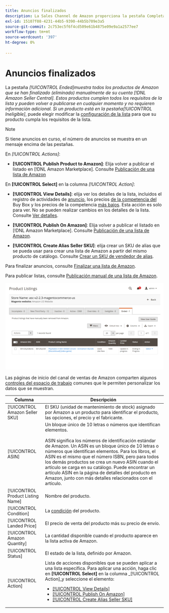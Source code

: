 ```yaml
---
title: Anuncios finalizados
description: La Sales Channel de Amazon proporciona la pestaña Completada para revisar los anuncios finalizados de Amazon Marketplace, que se pueden volver a publicar cuando se elija.
exl-id: 15107f08-4231-44b5-9390-44b5b709e3a5
source-git-commit: 2c753ec5f6f4cd509e61b4875e09e9a1a2577ee7
workflow-type: tm+mt
source-wordcount: '397'
ht-degree: 0%

---
```


# Anuncios finalizados

La pestaña _[!UICONTROL Ended]_muestra todos los productos de Amazon que se han finalizado (eliminado) manualmente de su cuenta [!DNL Amazon Seller Central]. Estos productos cumplen todos los requisitos de la lista y pueden volver a publicarse en cualquier momento y no requieren información adicional. Si un producto está en la pestaña_[!UICONTROL Ineligible]_, puede elegir modificar la [configuración de la lista](./listing-settings.md) para que su producto cumpla los requisitos de la lista.

>[!NOTE]
>
>Si tiene anuncios en curso, el número de anuncios se muestra en un mensaje encima de las pestañas.

En _[!UICONTROL Actions]_:

- **[!UICONTROL Publish Product to Amazon]**: Elija volver a publicar el listado en  [!DNL Amazon Marketplace]. Consulte [Publicación de una lista de Amazon](./publish-listings-manually.md)

En **[!UICONTROL Select]** en la columna _[!UICONTROL Action]_:

- **[!UICONTROL View Details]**: elija ver los detalles de la lista, incluidos el registro de actividades de  [anuncio](./product-listing-details.md#listing-activity-log), los precios [ de la competencia del ](./product-listing-details.md#buy-box-competitor-pricing)Buy Box y los precios de la competencia  [más bajos](./product-listing-details.md#lowest-competitor-pricing). Esta acción es solo para ver. No se pueden realizar cambios en los detalles de la lista. Consulte [Ver detalles](./product-listing-details.md).

- **[!UICONTROL Publish On Amazon]**: Elija volver a publicar el listado en  [!DNL Amazon Marketplace]. Consulte [Publicación de una lista de Amazon](./publish-listings-manually.md).

- **[!UICONTROL Create Alias Seller SKU]**: elija crear un SKU de alias que se pueda usar para crear una lista de Amazon a partir del mismo producto de catálogo. Consulte [Crear un SKU de vendedor de alias](./create-alias-seller-sku.md).

Para finalizar anuncios, consulte [Finalizar una lista de Amazon](./end-listings-manually.md).

Para publicar listas, consulte [Publicación manual de una lista de Amazon](./publish-listings-manually.md).

![Anuncios de Amazon finalizados](assets/amazon-ended-listings.png)

Las páginas de inicio del canal de ventas de Amazon comparten algunos [controles del espacio de trabajo](./workspace-controls.md) comunes que le permiten personalizar los datos que se muestran.

| Columna | Descripción |
|--- |--- |
| [!UICONTROL Amazon Seller SKU] | El SKU (unidad de mantenimiento de stock) asignado por Amazon a un producto para identificar el producto, las opciones, el precio y el fabricante. |
| [!UICONTROL ASIN] | Un bloque único de 10 letras o números que identifican elementos.<br><br>ASIN significa los números de identificación estándar de Amazon. Un ASIN es un bloque único de 10 letras o números que identifican elementos. Para los libros, el ASIN es el mismo que el número ISBN, pero para todos los demás productos se crea un nuevo ASIN cuando el artículo se carga en su catálogo. Puede encontrar un artículo ASIN en la página de detalles del producto en Amazon, junto con más detalles relacionados con el artículo. |
| [!UICONTROL Product Listing Name] | Nombre del producto. |
| [!UICONTROL Condition] | La [condición](./product-listing-condition.md) del producto. |
| [!UICONTROL Landed Price] | El precio de venta del producto más su precio de envío. |
| [!UICONTROL Amazon Quantity] | La cantidad disponible cuando el producto aparece en la lista activa de Amazon. |
| [!UICONTROL Status] | El estado de la lista, definido por Amazon. |
| [!UICONTROL Action] | Lista de acciones disponibles que se pueden aplicar a una lista específica. Para aplicar una acción, haga clic en **[!UICONTROL Select]** en la columna _[!UICONTROL Action]_y seleccione el elemento:<ul><li>[[!UICONTROL View Details]](./product-listing-details.md)</li><li>[[!UICONTROL Publish On Amazon]](./publish-listings-manually.md)</li><li>[[!UICONTROL Create Alias Seller SKU]](./create-alias-seller-sku.md#region-specific)</li></ul> |
